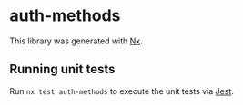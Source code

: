 # auth-methods

This library was generated with [Nx](https://nx.dev).

## Running unit tests

Run `nx test auth-methods` to execute the unit tests via [Jest](https://jestjs.io).
